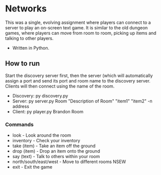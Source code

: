 # Networks
 This was a single, evolving assignment where players can connect to a server to play an on-screen text game. It is similar to the old dungeon games, where players can move from room to room, picking up items and talking to other players.
 
 - Written in Python.

## How to run
Start the discovery server first, then the server (which will automatically assign a port and send its port
and room name to the discovery server. Clients will then connect using the name of the room.

- Discovery: py discovery.py
- Server: py server.py Room "Description of Room" "item1" "item2" -n address
- Client: py player.py Brandon Room

### Commands
- look - Look around the room
- inventory - Check your inventory
- take (item) - Take an item off the ground
- drop (item) - Drop an item onto the ground
- say (text) - Talk to others within your room
- north/south/east/west - Move to different rooms NSEW
- exit - Exit the game